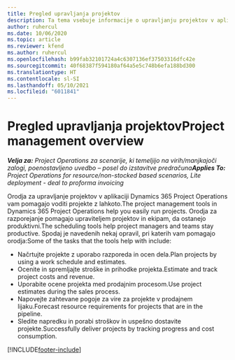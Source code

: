 ```yaml
---
title: Pregled upravljanja projektov
description: Ta tema vsebuje informacije o upravljanju projektov v aplikaciji Dynamics 365 Project Operations.
author: ruhercul
ms.date: 10/06/2020
ms.topic: article
ms.reviewer: kfend
ms.author: ruhercul
ms.openlocfilehash: b99fab32101724a4c6307136ef37503316dfc42e
ms.sourcegitcommit: 40f68387f594180af64a5e5c748b6efa188bd300
ms.translationtype: HT
ms.contentlocale: sl-SI
ms.lasthandoff: 05/10/2021
ms.locfileid: "6011841"
---
```

# <a name="project-management-overview"></a><span data-ttu-id="38318-103">Pregled upravljanja projektov</span><span class="sxs-lookup"><span data-stu-id="38318-103">Project management overview</span></span>

<span data-ttu-id="38318-104">_**Velja za:** Project Operations za scenarije, ki temeljijo na virih/manjkajoči zalogi, poenostavljeno uvedbo – posel do izstavitve predračuna_</span><span class="sxs-lookup"><span data-stu-id="38318-104">_**Applies To:** Project Operations for resource/non-stocked based scenarios, Lite deployment - deal to proforma invoicing_</span></span>

<span data-ttu-id="38318-105">Orodja za upravljanje projektov v aplikaciji Dynamics 365 Project Operations vam pomagajo voditi projekte z lahkoto.</span><span class="sxs-lookup"><span data-stu-id="38318-105">The project management tools in Dynamics 365 Project Operations help you easily run projects.</span></span> <span data-ttu-id="38318-106">Orodja za razporejanje pomagajo upraviteljem projektov in ekipam, da ostanejo produktivni.</span><span class="sxs-lookup"><span data-stu-id="38318-106">The scheduling tools help project managers and teams stay productive.</span></span> <span data-ttu-id="38318-107">Spodaj je navedenih nekaj opravil, pri katerih vam pomagajo orodja:</span><span class="sxs-lookup"><span data-stu-id="38318-107">Some of the tasks that the tools help with include:</span></span>

- <span data-ttu-id="38318-108">Načrtujte projekte z uporabo razporeda in ocen dela.</span><span class="sxs-lookup"><span data-stu-id="38318-108">Plan projects by using a work schedule and estimates.</span></span>
- <span data-ttu-id="38318-109">Ocenite in spremljajte stroške in prihodke projekta.</span><span class="sxs-lookup"><span data-stu-id="38318-109">Estimate and track project costs and revenue.</span></span>
- <span data-ttu-id="38318-110">Uporabite ocene projekta med prodajnim procesom.</span><span class="sxs-lookup"><span data-stu-id="38318-110">Use project estimates during the sales process.</span></span>
- <span data-ttu-id="38318-111">Napovejte zahtevane pogoje za vire za projekte v prodajnem lijaku.</span><span class="sxs-lookup"><span data-stu-id="38318-111">Forecast resource requirements for projects that are in the pipeline.</span></span>
- <span data-ttu-id="38318-112">Sledite napredku in porabi stroškov in uspešno dostavite projekte.</span><span class="sxs-lookup"><span data-stu-id="38318-112">Successfully deliver projects by tracking progress and cost consumption.</span></span>


[!INCLUDE[footer-include](../includes/footer-banner.md)]